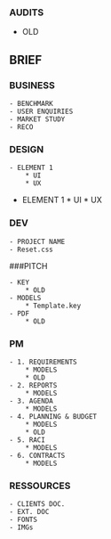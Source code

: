 ### AUDITS
- OLD

## BRIEF

### BUSINESS

	- BENCHMARK
	- USER ENQUIRIES
	- MARKET STUDY
	- RECO

### DESIGN

	- ELEMENT 1
		* UI
		* UX
- ELEMENT 1
		* UI
		* UX

### DEV

	- PROJECT NAME
	- Reset.css

###PITCH

	- KEY
		* OLD
	- MODELS
		* Template.key
	- PDF
		* OLD

### PM

	- 1. REQUIREMENTS
		* MODELS
		* OLD
	- 2. REPORTS
		* MODELS
	- 3. AGENDA
		* MODELS
	- 4. PLANNING & BUDGET
		* MODELS
		* OLD
	- 5. RACI
		* MODELS
	- 6. CONTRACTS
		* MODELS

### RESSOURCES

	- CLIENTS DOC.
	- EXT. DOC
	- FONTS
	- IMGs
	
